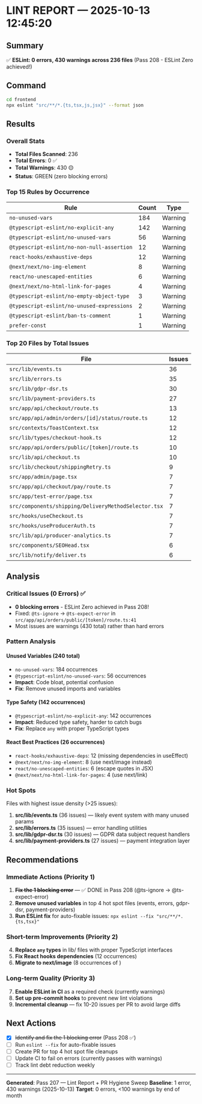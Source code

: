 # LINT REPORT — 2025-10-13 12:45:20

## Summary
✅ **ESLint: 0 errors, 430 warnings across 236 files** (Pass 208 - ESLint Zero achieved!)

## Command
```bash
cd frontend
npx eslint "src/**/*.{ts,tsx,js,jsx}" --format json
```

## Results

### Overall Stats
- **Total Files Scanned**: 236
- **Total Errors**: 0 ✅
- **Total Warnings**: 430 🟡
- **Status**: GREEN (zero blocking errors)

### Top 15 Rules by Occurrence

| Rule | Count | Type |
|------|-------|------|
| `no-unused-vars` | 184 | Warning |
| `@typescript-eslint/no-explicit-any` | 142 | Warning |
| `@typescript-eslint/no-unused-vars` | 56 | Warning |
| `@typescript-eslint/no-non-null-assertion` | 12 | Warning |
| `react-hooks/exhaustive-deps` | 12 | Warning |
| `@next/next/no-img-element` | 8 | Warning |
| `react/no-unescaped-entities` | 6 | Warning |
| `@next/next/no-html-link-for-pages` | 4 | Warning |
| `@typescript-eslint/no-empty-object-type` | 3 | Warning |
| `@typescript-eslint/no-unused-expressions` | 2 | Warning |
| `@typescript-eslint/ban-ts-comment` | 1 | Warning |
| `prefer-const` | 1 | Warning |

### Top 20 Files by Total Issues

| File | Issues |
|------|--------|
| `src/lib/events.ts` | 36 |
| `src/lib/errors.ts` | 35 |
| `src/lib/gdpr-dsr.ts` | 30 |
| `src/lib/payment-providers.ts` | 27 |
| `src/app/api/checkout/route.ts` | 13 |
| `src/app/api/admin/orders/[id]/status/route.ts` | 12 |
| `src/contexts/ToastContext.tsx` | 12 |
| `src/lib/types/checkout-hook.ts` | 12 |
| `src/app/api/orders/public/[token]/route.ts` | 10 |
| `src/lib/api/checkout.ts` | 10 |
| `src/lib/checkout/shippingRetry.ts` | 9 |
| `src/app/admin/page.tsx` | 7 |
| `src/app/api/checkout/pay/route.ts` | 7 |
| `src/app/test-error/page.tsx` | 7 |
| `src/components/shipping/DeliveryMethodSelector.tsx` | 7 |
| `src/hooks/useCheckout.ts` | 7 |
| `src/hooks/useProducerAuth.ts` | 7 |
| `src/lib/api/producer-analytics.ts` | 7 |
| `src/components/SEOHead.tsx` | 6 |
| `src/lib/notify/deliver.ts` | 6 |

## Analysis

### Critical Issues (0 Errors) ✅
- **0 blocking errors** - ESLint Zero achieved in Pass 208!
- Fixed: `@ts-ignore` → `@ts-expect-error` in `src/app/api/orders/public/[token]/route.ts:41`
- Most issues are warnings (430 total) rather than hard errors

### Pattern Analysis

#### Unused Variables (240 total)
- `no-unused-vars`: 184 occurrences
- `@typescript-eslint/no-unused-vars`: 56 occurrences
- **Impact**: Code bloat, potential confusion
- **Fix**: Remove unused imports and variables

#### Type Safety (142 occurrences)
- `@typescript-eslint/no-explicit-any`: 142 occurrences
- **Impact**: Reduced type safety, harder to catch bugs
- **Fix**: Replace `any` with proper TypeScript types

#### React Best Practices (26 occurrences)
- `react-hooks/exhaustive-deps`: 12 (missing dependencies in useEffect)
- `@next/next/no-img-element`: 8 (use next/image instead)
- `react/no-unescaped-entities`: 6 (escape quotes in JSX)
- `@next/next/no-html-link-for-pages`: 4 (use next/link)

### Hot Spots

Files with highest issue density (>25 issues):
1. **src/lib/events.ts** (36 issues) — likely event system with many unused params
2. **src/lib/errors.ts** (35 issues) — error handling utilities
3. **src/lib/gdpr-dsr.ts** (30 issues) — GDPR data subject request handlers
4. **src/lib/payment-providers.ts** (27 issues) — payment integration layer

## Recommendations

### Immediate Actions (Priority 1)
1. ~~**Fix the 1 blocking error**~~ — ✅ DONE in Pass 208 (@ts-ignore → @ts-expect-error)
2. **Remove unused variables** in top 4 hot spot files (events, errors, gdpr-dsr, payment-providers)
3. **Run ESLint fix** for auto-fixable issues: `npx eslint --fix "src/**/*.{ts,tsx}"`

### Short-term Improvements (Priority 2)
4. **Replace `any` types** in lib/ files with proper TypeScript interfaces
5. **Fix React hooks dependencies** (12 occurrences)
6. **Migrate to next/image** (8 occurrences of <img>)

### Long-term Quality (Priority 3)
7. **Enable ESLint in CI** as a required check (currently warnings)
8. **Set up pre-commit hooks** to prevent new lint violations
9. **Incremental cleanup** — fix 10-20 issues per PR to avoid large diffs

## Next Actions

- [x] ~~Identify and fix the 1 blocking error~~ (Pass 208 ✅)
- [ ] Run `eslint --fix` for auto-fixable issues
- [ ] Create PR for top 4 hot spot file cleanups
- [ ] Update CI to fail on errors (currently passes with warnings)
- [ ] Track lint debt reduction weekly

---

**Generated**: Pass 207 — Lint Report + PR Hygiene Sweep
**Baseline**: 1 error, 430 warnings (2025-10-13)
**Target**: 0 errors, <100 warnings by end of month
